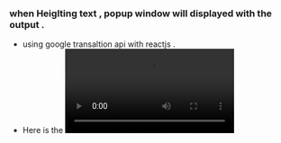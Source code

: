 ### when Heiglting text , popup window will displayed with the output .
- using google transaltion api with reactjs .
- Here is the ![Demo](https://user-images.githubusercontent.com/40466228/107132394-42a86b80-68e7-11eb-83e2-38835c5be9a7.mp4)

